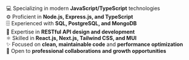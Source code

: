  💻 Specializing in modern **JavaScript/TypeScript** technologies  
 ⚙️ Proficient in **Node.js, Express.js, and TypeScript**  
 🗄️ Experienced with **SQL, PostgreSQL, and MongoDB**  
 🔗 Expertise in **RESTful API design and development**  
 ⚛️ Skilled in **React.js, Next.js, Tailwind CSS, and MUI**  
 ✨ Focused on **clean, maintainable code** and **performance optimization**  
 🤝 Open to **professional collaborations and growth opportunities**
